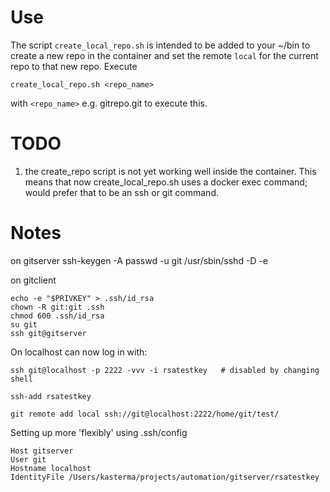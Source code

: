 # Use

The script `create_local_repo.sh` is intended to be added to your ~/bin to create a new repo in the container and
set the remote `local` for the current repo to that new repo.  Execute

    create_local_repo.sh <repo_name>

with `<repo_name>` e.g. gitrepo.git to execute this.

# TODO

1. the create_repo script is not yet working well inside the container.  This means that now create_local_repo.sh
   uses a docker exec command; would prefer that to be an ssh or git command.

# Notes

on gitserver
    ssh-keygen -A
    passwd -u git
    /usr/sbin/sshd -D -e

on gitclient

    echo -e "$PRIVKEY" > .ssh/id_rsa
    chown -R git:git .ssh
    chmod 600 .ssh/id_rsa
    su git
    ssh git@gitserver
    
    
On localhost can now log in with:

    ssh git@localhost -p 2222 -vvv -i rsatestkey   # disabled by changing shell
    
    ssh-add rsatestkey
    
    git remote add local ssh://git@localhost:2222/home/git/test/

Setting up more 'flexibly' using .ssh/config

    Host gitserver
    User git
    Hostname localhost
    IdentityFile /Users/kasterma/projects/automation/gitserver/rsatestkey
